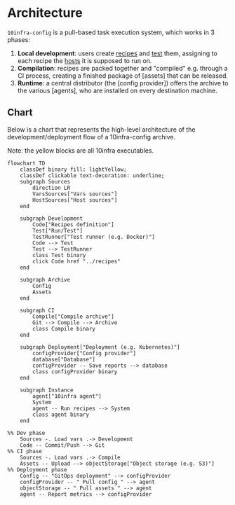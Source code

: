 # Architecture

`10infra-config` is a pull-based task execution system, which works in 3 phases:

1. **Local development**: users create [recipes](./recipes.md) and [test](./testing.md) them, assigning to each recipe the [hosts](./inventory.md) it is supposed to run on.
2. **Compilation**: recipes are packed together and "compiled" e.g. through a CI process, creating a finished package of [assets] that can be released.
3. **Runtime**: a central distributor (the [config provider]) offers the archive to the various [agents], who are installed on every destination machine.

## Chart

Below is a chart that represents the high-level architecture of the development/deployment flow of a 10infra-config
archive.

Note: the yellow blocks are all 10infra executables.

```mermaid
flowchart TD
    classDef binary fill: lightYellow;
    classDef clickable text-decoration: underline;
    subgraph Sources
        direction LR
        VarsSources["Vars sources"]
        HostSources["Host sources"]
    end

    subgraph Development
        Code["Recipes definition"]
        Test["Run/Test"]
        TestRunner["Test runner (e.g. Docker)"]
        Code --> Test
        Test --> TestRunner
        class Test binary
        click Code href "../recipes"
    end

    subgraph Archive
        Config
        Assets
    end

    subgraph CI
        Compile["Compile archive"]
        Git --> Compile --> Archive
        class Compile binary
    end

    subgraph Deployment["Deployment (e.g. Kubernetes)"]
        configProvider["Config provider"]
        database["Database"]
        configProvider -- Save reports --> database
        class configProvider binary
    end

    subgraph Instance
        agent["10infra agent"]
        System
        agent -- Run recipes --> System
        class agent binary
    end

%% Dev phase
    Sources -. Load vars .-> Development
    Code -- Commit/Push --> Git
%% CI phase
    Sources -. Load vars .-> Compile
    Assets -- Upload --> objectStorage["Object storage (e.g. S3)"]
%% Deployment phase
    Config -- "GitOps deployment" --> configProvider
    configProvider -- " Pull config " --> agent
    objectStorage -- " Pull assets " --> agent
    agent -- Report metrics --> configProvider
```
